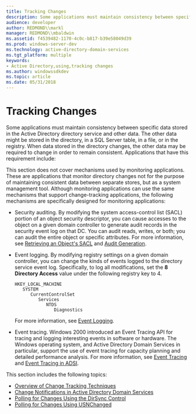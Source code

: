 ```yaml
---
title: Tracking Changes
description: Some applications must maintain consistency between specific data stored in the Active Directory directory service and other data.
audience: developer
author: REDMOND\\markl
manager: REDMOND\\mbaldwin
ms.assetid: f4539482-1170-4c0c-b817-b39e58049d39
ms.prod: windows-server-dev
ms.technology: active-directory-domain-services
ms.tgt_platform: multiple
keywords:
- Active Directory,using,tracking changes
ms.author: windowssdkdev
ms.topic: article
ms.date: 05/31/2018
---
```


# Tracking Changes

Some applications must maintain consistency between specific data stored in the Active Directory directory service and other data. The other data might be stored in the directory, in a SQL Server table, in a file, or in the registry. When data stored in the directory changes, the other data may be required to change in order to remain consistent. Applications that have this requirement include:

This section does not cover mechanisms used by monitoring applications. These are applications that monitor directory changes not for the purpose of maintaining consistent data between separate stores, but as a system management tool. Although monitoring applications can use the same mechanisms that support change-tracking applications, the following mechanisms are specifically designed for monitoring applications:

-   Security auditing. By modifying the system access-control list (SACL) portion of an object security descriptor, you can cause accesses to the object on a given domain controller to generate audit records in the security event log on that DC. You can audit reads, writes, or both; you can audit the entire object or specific attributes. For more information, see [Retrieving an Object's SACL](retrieving-an-objectampaposs-sacl.md) and [Audit Generation](https://msdn.microsoft.com/library/windows/desktop/aa375723).
-   Event logging. By modifying registry settings on a given domain controller, you can change the kinds of events logged to the directory service event log. Specifically, to log all modifications, set the **8 Directory Access** value under the following registry key to 4.

    ```
    HKEY_LOCAL_MACHINE
       SYSTEM
          CurrentControlSet
             Services
                NTDS
                   Diagnostics
    ```

    For more information, see [Event Logging](https://msdn.microsoft.com/library/windows/desktop/aa363652).

-   Event tracing. Windows 2000 introduced an Event Tracing API for tracing and logging interesting events in software or hardware. The Windows operating system, and Active Directory Domain Services in particular, support the use of event tracing for capacity planning and detailed performance analysis. For more information, see [Event Tracing](https://msdn.microsoft.com/library/windows/desktop/bb968803) and [Event Tracing in ADSI](https://msdn.microsoft.com/library/aa772185).

This section includes the following topics:

-   [Overview of Change Tracking Techniques](overview-of-change-tracking-techniques.md)
-   [Change Notifications in Active Directory Domain Services](change-notifications-in-active-directory-domain-services.md)
-   [Polling for Changes Using the DirSync Control](polling-for-changes-using-the-dirsync-control.md)
-   [Polling for Changes Using USNChanged](polling-for-changes-using-usnchanged.md)

 

 




